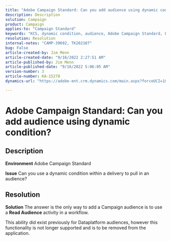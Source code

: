 ```yaml
---
title: "Adobe Campaign Standard: Can you add audience using dynamic condition?"
description: Description
solution: Campaign
product: Campaign
applies-to: "Campaign Standard"
keywords: "KCS, dynamic condition, audience, Adobe Campaign Standard, FAQ"
resolution: Resolution
internal-notes: "CAMP-39692, TK202107"
bug: False
article-created-by: Jim Menn
article-created-date: "9/16/2022 2:27:51 AM"
article-published-by: Jim Menn
article-published-date: "9/16/2022 5:06:05 AM"
version-number: 3
article-number: KA-15278
dynamics-url: "https://adobe-ent.crm.dynamics.com/main.aspx?forceUCI=1&pagetype=entityrecord&etn=knowledgearticle&id=da1ccb28-6735-ed11-9db1-0022480866ad"

---
```

# Adobe Campaign Standard: Can you add audience using dynamic condition?

## Description


<b>Environment</b>
 Adobe Campaign Standard

<b>Issue</b>
 Can you use a dynamic condition within a delivery to pull in an audience?


## Resolution


<b>Solution</b>
The answer is the only way to add a Campaign audience is to use a <b>Read Audience</b> activity in a workflow.

This ability did exist previously for Dataplatform audiences, however this functionality is not longer supported and is to be removed from the application.

